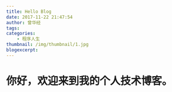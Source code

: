 ```yaml
---
title: Hello Blog
date: 2017-11-22 21:47:54
author: 曾华经
tags: 
categories:
    - 程序人生
thumbnail: /img/thumbnail/1.jpg
blogexcerpt: 
---
```


# 你好，欢迎来到我的个人技术博客。

